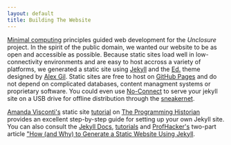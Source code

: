 ```yaml
---
layout: default
title: Building The Website
---
```


[Minimal computing](http://go-dh.github.io/mincomp/) principles guided web development for the *Unclosure* project. In the spirit of the public domain, we wanted our website to be as open and accessible as possible. Because static sites load well in low-connectivity environments and are easy to host accross a variety of platforms, we generated a static site using [Jekyll](https://jekyllrb.com/) and the [Ed.](https://minicomp.github.io/ed/) theme designed by [Alex Gil](https://github.com/elotroalex/ed). Static sites are free to host on [GitHub Pages](https://pages.github.com/) and do not depend on complicated databases, content managment systems or proprietary software. You could even use [No-Connect](https://github.com/xpmethod/no-connect) to serve your jekyll site on a USB drive for offline distribution through the [sneakernet](https://en.oxforddictionaries.com/definition/sneakernet). 

[Amanda Visconti's](http://amandavisconti.com/) static site [tutorial](https://programminghistorian.org/en/lessons/building-static-sites-with-jekyll-github-pages) on [The Programming Historian](https://programminghistorian.org/) provides an excellent step-by-step guide for setting up your own Jekyll site. You can also consult the [Jekyll Docs](https://jekyllrb.com/docs/), [tutorials](https://jekyllrb.com/tutorials/home/) and [ProfHacker's](https://www.chronicle.com/blogs/profhacker) two-part article ["How (and Why) to Generate a Static Website Using Jekyll](https://www.chronicle.com/blogs/profhacker/jekyll1/60913). 